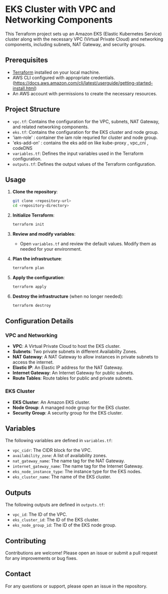 # EKS Cluster with VPC and Networking Components

This Terraform project sets up an Amazon EKS (Elastic Kubernetes Service) cluster along with the necessary VPC (Virtual Private Cloud) and networking components, including subnets, NAT Gateway, and security groups.

## Prerequisites

- [Terraform](https://www.terraform.io/downloads.html) installed on your local machine.
- AWS CLI configured with appropriate credentials. (https://docs.aws.amazon.com/cli/latest/userguide/getting-started-install.html)
- An AWS account with permissions to create the necessary resources.

## Project Structure

- `vpc.tf`: Contains the configuration for the VPC, subnets, NAT Gateway, and related networking components.
- `eks.tf`: Contains the configuration for the EKS cluster and node group.
- 'iam-role' : container the iam role requried for cluster and node group.
- 'eks-add-on' : contains the eks add on like kube-proxy , vpc_cni , codeDNS
- `variables.tf`: Defines the input variables used in the Terraform configuration.
- `outputs.tf`: Defines the output values of the Terraform configuration.

## Usage

1. **Clone the repository**:
    ```sh
    git clone <repository-url>
    cd <repository-directory>
    ```

2. **Initialize Terraform**:
    ```sh
    terraform init
    ```

3. **Review and modify variables**:
    - Open `variables.tf` and review the default values. Modify them as needed for your environment.

4. **Plan the infrastructure**:
    ```sh
    terraform plan
    ```

5. **Apply the configuration**:
    ```sh
    terraform apply
    ```

6. **Destroy the infrastructure** (when no longer needed):
    ```sh
    terraform destroy
    ```

## Configuration Details

### VPC and Networking

- **VPC**: A Virtual Private Cloud to host the EKS cluster.
- **Subnets**: Two private subnets in different Availability Zones.
- **NAT Gateway**: A NAT Gateway to allow instances in private subnets to access the internet.
- **Elastic IP**: An Elastic IP address for the NAT Gateway.
- **Internet Gateway**: An Internet Gateway for public subnets.
- **Route Tables**: Route tables for public and private subnets.

### EKS Cluster

- **EKS Cluster**: An Amazon EKS cluster.
- **Node Group**: A managed node group for the EKS cluster.
- **Security Group**: A security group for the EKS cluster.

## Variables

The following variables are defined in `variables.tf`:

- `vpc_cidr`: The CIDR block for the VPC.
- `availability_zone`: A list of availability zones.
- `nat_gateway_name`: The name tag for the NAT Gateway.
- `internet_gateway_name`: The name tag for the Internet Gateway.
- `eks_node_instance_type`: The instance type for the EKS nodes.
- `eks_cluster_name`: The name of the EKS cluster.

## Outputs

The following outputs are defined in `outputs.tf`:

- `vpc_id`: The ID of the VPC.
- `eks_cluster_id`: The ID of the EKS cluster.
- `eks_node_group_id`: The ID of the EKS node group.


## Contributing

Contributions are welcome! Please open an issue or submit a pull request for any improvements or bug fixes.

## Contact

For any questions or support, please open an issue in the repository.
